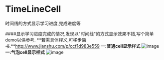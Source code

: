 # TimeLineCell
时间线的方式显示学习进度,完成进度等

####显示学习进度完成的情况,发现以"时间线"的方式显示效果不错,写个简单demo以供参考.
**若需具体释义,可移步简书.**http://www.jianshu.com/p/ccf1d983e559
**一:普通cell显示样式**
![image](https://github.com/FTCcheV/TimeLineCell/blob/master/TimeLineCell/TimeLineCell/TimeLineCell/%E6%97%B6%E9%97%B4%E7%BA%BF%E8%BF%9B%E5%BA%A6.png)
**一:气泡cell显示样式**
![image](https://github.com/FTCcheV/TimeLineCell/blob/master/TimeLineCell/TimeLineCell/TimeLineCell/%E6%B0%94%E6%B3%A1cell.png)

